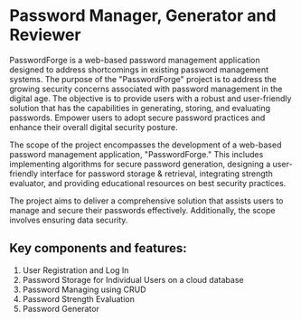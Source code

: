 # Password Manager, Generator and Reviewer

PasswordForge is a web-based password management application designed to address shortcomings in existing password management systems.
The purpose of the "PasswordForge" project is to address the growing security concerns associated with password management in the digital age.
The objective is to provide users with a robust and user-friendly solution that has the capabilities in generating, storing, and evaluating passwords. Empower users to adopt secure password practices and enhance their overall digital security posture.

The scope of the project encompasses the development of a web-based password management application, "PasswordForge." This includes implementing algorithms for secure password generation, designing a user-friendly interface for password storage & retrieval, integrating strength evaluator, and providing educational resources on best security practices.

The project aims to deliver a comprehensive solution that assists users to manage and secure their passwords effectively. Additionally, the scope involves ensuring data security.

## Key components and features:

1.	User Registration and Log In
2.	Password Storage for Individual Users on a cloud database
3.	Password Managing using CRUD
4.	Password Strength Evaluation
5.	Password Generator 
